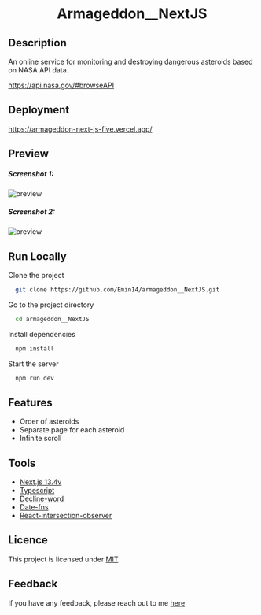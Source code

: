 <h1 align="center">Armageddon__NextJS</h1>

## Description

An online service for monitoring and destroying dangerous asteroids based on NASA API data.

https://api.nasa.gov/#browseAPI

## Deployment

https://armageddon-next-js-five.vercel.app/

## Preview

<h5>Screenshot 1:</h5>

![preview](https://user-images.githubusercontent.com/122212022/261835754-cdc8d5ce-208d-406a-ac16-c610c3c9d501.jpg)

<h5>Screenshot 2:</h5>

![preview](https://user-images.githubusercontent.com/122212022/261835751-444729af-bbdc-43fb-b0a4-505976ecb9c6.jpg)


## Run Locally

Clone the project

```bash
  git clone https://github.com/Emin14/armageddon__NextJS.git
```

Go to the project directory

```bash
  cd armageddon__NextJS
```

Install dependencies

```bash
  npm install
```

Start the server

```bash
  npm run dev
```


## Features

- Order of asteroids
- Separate page for each asteroid
- Infinite scroll


## Tools

- [Next.js 13.4v](https://nextjs.org/)
- [Typescript](https://www.typescriptlang.org/)
- [Decline-word](https://www.npmjs.com/package/decline-word)
- [Date-fns](https://www.npmjs.com/package/date-fns)
- [React-intersection-observer](https://www.npmjs.com/package/react-intersection-observer)

## Licence

This project is licensed under [MIT](LICENSE).

## Feedback

If you have any feedback, please reach out to me [here](https://www.linkedin.com/in/emin-agjaev/)
